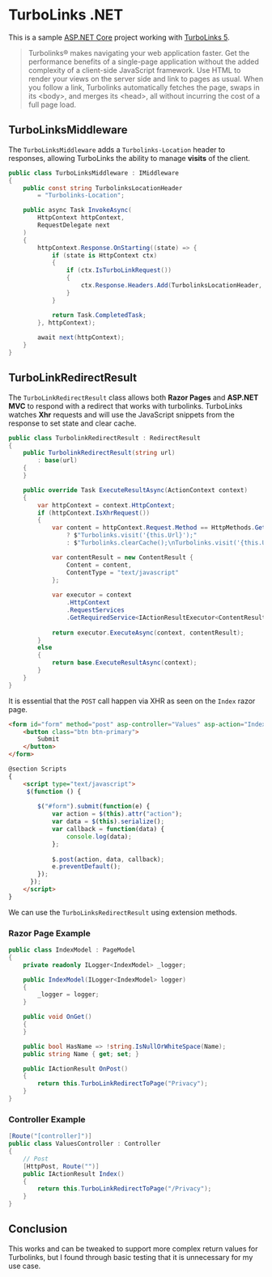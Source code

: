 # TurboLinks .NET

This is a sample [ASP.NET Core](https://asp.net) project working with [TurboLinks 5](https://github.com/turbolinks/turbolinks).

> Turbolinks® makes navigating your web application faster. Get the performance benefits of a single-page application without the added complexity of a client-side JavaScript framework. Use HTML to render your views on the server side and link to pages as usual. When you follow a link, Turbolinks automatically fetches the page, swaps in its &lt;body&gt;, and merges its &lt;head&gt;, all without incurring the cost of a full page load.

## TurboLinksMiddleware

The `TurboLinksMiddleware` adds a `Turbolinks-Location` header to responses, allowing TurboLinks the ability to manage **visits** of the client.

```c#
public class TurboLinksMiddleware : IMiddleware
{
    public const string TurbolinksLocationHeader 
        = "Turbolinks-Location";

    public async Task InvokeAsync(
        HttpContext httpContext, 
        RequestDelegate next
    )
    {
        httpContext.Response.OnStarting((state) => {
            if (state is HttpContext ctx) 
            {
                if (ctx.IsTurboLinkRequest())
                {
                    ctx.Response.Headers.Add(TurbolinksLocationHeader, ctx.Request.GetEncodedUrl());
                }
            }

            return Task.CompletedTask;
        }, httpContext);
        
        await next(httpContext);
    }
}
```

## TurboLinkRedirectResult

The `TurboLinkRedirectResult` class allows both **Razor Pages** and **ASP.NET MVC** to respond with a redirect that works with turbolinks. TurboLinks watches **Xhr** requests and will use the JavaScript snippets from the response to set state and clear cache.

```c#
public class TurbolinkRedirectResult : RedirectResult
{
    public TurbolinkRedirectResult(string url) 
        : base(url)
    {
    }

    public override Task ExecuteResultAsync(ActionContext context)
    {
        var httpContext = context.HttpContext;
        if (httpContext.IsXhrRequest())
        {
            var content = httpContext.Request.Method == HttpMethods.Get
                ? $"Turbolinks.visit('{this.Url}');"
                : $"Turbolinks.clearCache();\nTurbolinks.visit('{this.Url}');";

            var contentResult = new ContentResult {
                Content = content,
                ContentType = "text/javascript"
            };
            
            var executor = context
                .HttpContext
                .RequestServices
                .GetRequiredService<IActionResultExecutor<ContentResult>>();
            
            return executor.ExecuteAsync(context, contentResult);
        }
        else
        {
            return base.ExecuteResultAsync(context);                
        }
    }
}
```

It is essential that the `POST` call happen via XHR as seen on the `Index` razor page.

```html
<form id="form" method="post" asp-controller="Values" asp-action="Index">
    <button class="btn btn-primary">
        Submit
    </button>
</form>

@section Scripts
{
    <script type="text/javascript">
     $(function () {
         
        $("#form").submit(function(e) {
            var action = $(this).attr("action");
            var data = $(this).serialize();
            var callback = function(data) {
                console.log(data);
            };
            
            $.post(action, data, callback);                 
            e.preventDefault();
        });
      });
    </script>    
}
```

We can use the `TurboLinksRedirectResult` using extension methods.

### Razor Page Example

```c#
public class IndexModel : PageModel
{
    private readonly ILogger<IndexModel> _logger;

    public IndexModel(ILogger<IndexModel> logger)
    {
        _logger = logger;
    }

    public void OnGet()
    {
    }

    public bool HasName => !string.IsNullOrWhiteSpace(Name);
    public string Name { get; set; }

    public IActionResult OnPost()
    {
        return this.TurboLinkRedirectToPage("Privacy");
    }
}
```

### Controller Example

```c#
[Route("[controller]")]
public class ValuesController : Controller
{
    // Post
    [HttpPost, Route("")]
    public IActionResult Index()
    {
        return this.TurboLinkRedirectToPage("/Privacy");
    }
}
```

## Conclusion

This works and can be tweaked to support more complex return values for Turbolinks, but I found through basic testing that it is unnecessary for my use case.